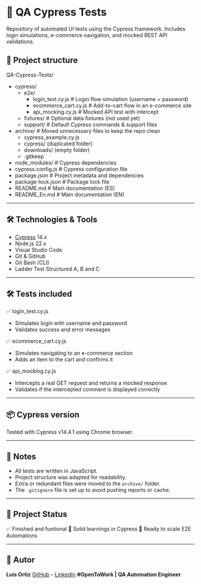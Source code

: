 # 🧪 QA Cypress Tests

Repository of automated UI tests using the Cypress framework. Includes login simulations, e-commerce navigation, and mocked REST API validations.

## 📁 Project structure

QA-Cypress-Tests/
  - cypress/
    - e2e/
      - login_test.cy.js              # Login flow simulation (username + password)
      - ecommerce_cart.cy.js          # Add-to-cart flow in an e-commerce site
      - api_mocking.cy.js             # Mocked API test with intercept
    - fixtures/                         # Optional data fixtures (not used yet)
    - support/                          # Default Cypress commands & support files
  - archive/                              # Moved unnecessary files to keep the repo clean
    - cypress_example.cy.js
    - cypress/ (duplicated folder)
    - downloads/ (empty folder)
    - .gitkeep
  - node_modules/                         # Cypress dependencies
  - cypress.config.js                     # Cypress configuration file
  - package.json                          # Project metadata and dependencies
  - package-lock.json                     # Package lock file
  - README.md                             # Main documentation (ES)
  - README_En.md                          # Main documentation (EN)

---

## 🛠️ Technologies & Tools

- [Cypress](https://www.cypress.io/) 14.x
- Node.js 22.x
- Visual Studio Code
- Git & GitHub
- Git Bash (CLI)
- Ladder Test Structured A, B and C

---

## 🛠️ Tests included

✅ login_test.cy.js
- Simulates login with username and password
- Validates success and error messages

✅ ecommerce_cart.cy.js
- Simulates navigating to an e-commerce section
- Adds an item to the cart and confirms it

✅ api_mocking.cy.js
- Intercepts a real GET request and returns a mocked response
- Validates if the intercepted comment is displayed correctly

---

## 📦 Cypress version
Tested with Cypress v14.4.1 using Chrome browser.

---

## 📎 Notes
- All tests are written in JavaScript.
- Project structure was adapted for readability.
- Extra or redundant files were moved to the `archive/` folder.
- The `.gitignore` file is set up to avoid pushing reports or cache.

---

## 🚀 Project Status

✅ Finished and funtional
🧠 Solid learnings in Cypress
🎯 Ready to scale E2E Automations

---

## 📌 Autor

**Luis Ortiz**
[GitHub](https://github.com/Lale11Ortiz) – [LinkedIn](https://www.linkedin.com/in/luis-ortiz-qa)
**#OpenToWork | QA Automation Engineer**